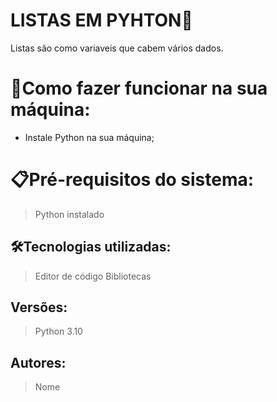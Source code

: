 # LISTAS EM PYHTON🚀

Listas são como variaveis que cabem vários dados.

# 🔌Como fazer funcionar na sua máquina:

- Instale Python na sua máquina;


# 📋Pré-requisitos do sistema:

> Python instalado
> 

## 🛠️Tecnologias utilizadas:

> Editor de código
Bibliotecas
 

## Versões:

> Python 3.10
> 

## Autores:

> Nome
